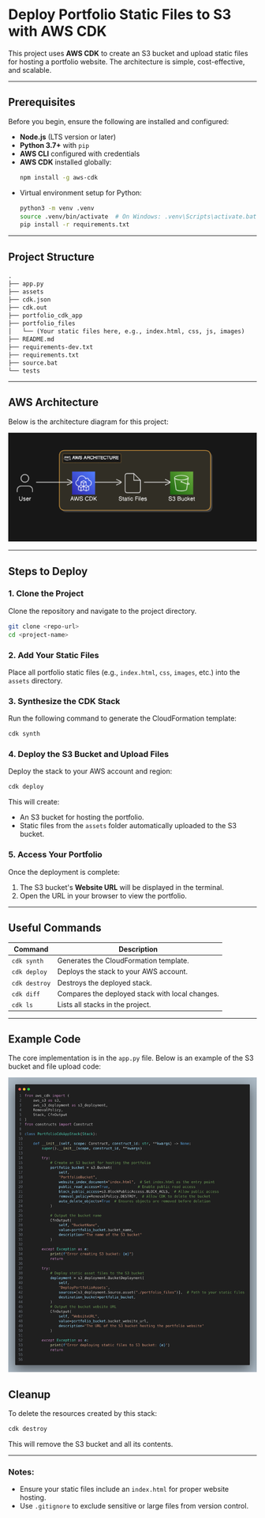# Deploy Portfolio Static Files to S3 with AWS CDK

This project uses **AWS CDK** to create an S3 bucket and upload static files for hosting a portfolio website. The architecture is simple, cost-effective, and scalable.

---

## Prerequisites

Before you begin, ensure the following are installed and configured:

- **Node.js** (LTS version or later)
- **Python 3.7+** with `pip`
- **AWS CLI** configured with credentials
- **AWS CDK** installed globally:
  ```bash
  npm install -g aws-cdk
  ```
- Virtual environment setup for Python:
  ```bash
  python3 -m venv .venv
  source .venv/bin/activate  # On Windows: .venv\Scripts\activate.bat
  pip install -r requirements.txt
  ```

---

## Project Structure

```
.
├── app.py
├── assets
├── cdk.json
├── cdk.out
├── portfolio_cdk_app
├── portfolio_files 
│   └── (Your static files here, e.g., index.html, css, js, images)
├── README.md
├── requirements-dev.txt
├── requirements.txt
├── source.bat
└── tests
```

---

## AWS Architecture

Below is the architecture diagram for this project:

![AWS Architecture Diagram](assets/cdk-s3-upload.png)

---

## Steps to Deploy

### 1. Clone the Project

Clone the repository and navigate to the project directory.

```bash
git clone <repo-url>
cd <project-name>
```

### 2. Add Your Static Files

Place all portfolio static files (e.g., `index.html`, `css`, `images`, etc.) into the `assets` directory.

### 3. Synthesize the CDK Stack

Run the following command to generate the CloudFormation template:

```bash
cdk synth
```

### 4. Deploy the S3 Bucket and Upload Files

Deploy the stack to your AWS account and region:

```bash
cdk deploy
```

This will create:
- An S3 bucket for hosting the portfolio.
- Static files from the `assets` folder automatically uploaded to the S3 bucket.

### 5. Access Your Portfolio

Once the deployment is complete:
1. The S3 bucket's **Website URL** will be displayed in the terminal.
2. Open the URL in your browser to view the portfolio.

---

## Useful Commands

| Command                | Description                                      |
|------------------------|--------------------------------------------------|
| `cdk synth`            | Generates the CloudFormation template.           |
| `cdk deploy`           | Deploys the stack to your AWS account.           |
| `cdk destroy`          | Destroys the deployed stack.                     |
| `cdk diff`             | Compares the deployed stack with local changes.  |
| `cdk ls`               | Lists all stacks in the project.                 |

---

## Example Code

The core implementation is in the `app.py` file. Below is an example of the S3 bucket and file upload code:

![s3 code ](assets/code.png)

## Cleanup

To delete the resources created by this stack:

```bash
cdk destroy
```

This will remove the S3 bucket and all its contents.

---

### Notes:
- Ensure your static files include an `index.html` for proper website hosting.
- Use `.gitignore` to exclude sensitive or large files from version control.

